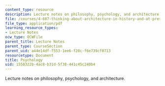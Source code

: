 ```yaml
---
content_type: resource
description: Lecture notes on philosophy, psychology, and architecture.
file: /courses/4-607-thinking-about-architecture-in-history-and-at-present-fall-2009/1558322b4ac8b31d5f38441c45c240b4_MIT4_607F09_lec09.pdf
file_type: application/pdf
learning_resource_types:
- Lecture Notes
ocw_type: OCWFile
parent_title: Lecture Notes
parent_type: CourseSection
parent_uid: a44e14df-f553-1ee6-f20c-f6e739cf0713
resourcetype: Document
title: Psychology
uid: 1558322b-4ac8-b31d-5f38-441c45c240b4
---
```

Lecture notes on philosophy, psychology, and architecture.

